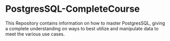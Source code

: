 # PostgresSQL-CompleteCourse
This Repository contains information on how to master PostgresSQL, giving a complete understanding on ways to best utilize and manipulate data to meet the various use cases.
